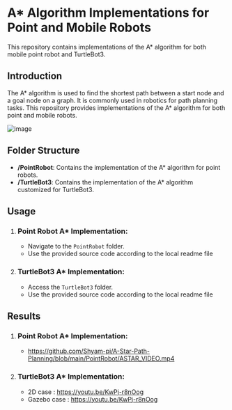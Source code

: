 # A* Algorithm Implementations for Point and Mobile Robots

This repository contains implementations of the A* algorithm for both mobile point robot and TurtleBot3.

## Introduction

The A* algorithm is used to find the shortest path between a start node and a goal node on a graph. It is commonly used in robotics for path planning tasks. This repository provides implementations of the A* algorithm for both point and mobile robots.

![image](https://github.com/Shyam-pi/A-Star-Path-Planning/assets/57116285/a7ee7138-6ba3-4533-91c6-38961e916659)


## Folder Structure

- **/PointRobot**: Contains the implementation of the A* algorithm for point robots.
- **/TurtleBot3**: Contains the implementation of the A* algorithm customized for TurtleBot3.

## Usage

1. ### Point Robot A* Implementation:
   - Navigate to the `PointRobot` folder.
   - Use the provided source code according to the local readme file

2. ### TurtleBot3 A* Implementation:
   - Access the `TurtleBot3` folder.
   - Use the provided source code according to the local readme file
  
## Results

1. ### Point Robot A* Implementation:
   - https://github.com/Shyam-pi/A-Star-Path-Planning/blob/main/PointRobot/ASTAR_VIDEO.mp4

3. ### TurtleBot3 A* Implementation:
   - 2D case : https://youtu.be/KwPj-r8nOog
   - Gazebo case : https://youtu.be/KwPj-r8nOog
